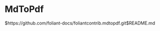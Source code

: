 # MdToPdf

<include sethead="2" nohead="true">
    $https://github.com/foliant-docs/foliantcontrib.mdtopdf.git$README.md
</include>
